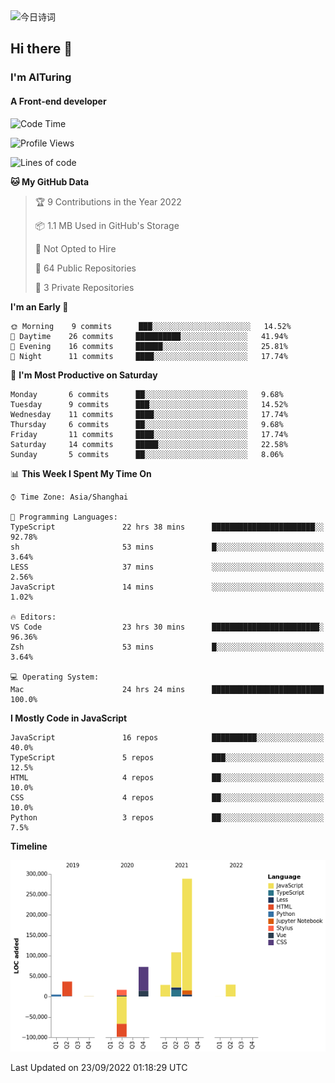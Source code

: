 <img alt="今日诗词" src="https://v2.jinrishici.com/one.svg?font-size=30&spacing=2&color=skyblue" style="max-width:100%; display: block; margin: 0 auto;">

## Hi there 👋
### I'm AITuring
#### A Front-end developer

<!-- <img src="./dhx.gif" width="400px"/> -->

<!--START_SECTION:waka-->
![Code Time](http://img.shields.io/badge/Code%20Time-3%2C817%20hrs%2056%20mins-blue)

![Profile Views](http://img.shields.io/badge/Profile%20Views-0-blue)

![Lines of code](https://img.shields.io/badge/From%20Hello%20World%20I%27ve%20Written-486%20Thousand%20lines%20of%20code-blue)

**🐱 My GitHub Data** 

> 🏆 9 Contributions in the Year 2022
 > 
> 📦 1.1 MB Used in GitHub's Storage 
 > 
> 🚫 Not Opted to Hire
 > 
> 📜 64 Public Repositories 
 > 
> 🔑 3 Private Repositories  
 > 
**I'm an Early 🐤** 

```text
🌞 Morning    9 commits      ███░░░░░░░░░░░░░░░░░░░░░░   14.52% 
🌆 Daytime    26 commits     ██████████░░░░░░░░░░░░░░░   41.94% 
🌃 Evening    16 commits     ██████░░░░░░░░░░░░░░░░░░░   25.81% 
🌙 Night      11 commits     ████░░░░░░░░░░░░░░░░░░░░░   17.74%

```
📅 **I'm Most Productive on Saturday** 

```text
Monday       6 commits      ██░░░░░░░░░░░░░░░░░░░░░░░   9.68% 
Tuesday      9 commits      ███░░░░░░░░░░░░░░░░░░░░░░   14.52% 
Wednesday    11 commits     ████░░░░░░░░░░░░░░░░░░░░░   17.74% 
Thursday     6 commits      ██░░░░░░░░░░░░░░░░░░░░░░░   9.68% 
Friday       11 commits     ████░░░░░░░░░░░░░░░░░░░░░   17.74% 
Saturday     14 commits     █████░░░░░░░░░░░░░░░░░░░░   22.58% 
Sunday       5 commits      ██░░░░░░░░░░░░░░░░░░░░░░░   8.06%

```


📊 **This Week I Spent My Time On** 

```text
⌚︎ Time Zone: Asia/Shanghai

💬 Programming Languages: 
TypeScript               22 hrs 38 mins      ███████████████████████░░   92.78% 
sh                       53 mins             █░░░░░░░░░░░░░░░░░░░░░░░░   3.64% 
LESS                     37 mins             ░░░░░░░░░░░░░░░░░░░░░░░░░   2.56% 
JavaScript               14 mins             ░░░░░░░░░░░░░░░░░░░░░░░░░   1.02%

🔥 Editors: 
VS Code                  23 hrs 30 mins      ████████████████████████░   96.36% 
Zsh                      53 mins             █░░░░░░░░░░░░░░░░░░░░░░░░   3.64%

💻 Operating System: 
Mac                      24 hrs 24 mins      █████████████████████████   100.0%

```

**I Mostly Code in JavaScript** 

```text
JavaScript               16 repos            ██████████░░░░░░░░░░░░░░░   40.0% 
TypeScript               5 repos             ███░░░░░░░░░░░░░░░░░░░░░░   12.5% 
HTML                     4 repos             ██░░░░░░░░░░░░░░░░░░░░░░░   10.0% 
CSS                      4 repos             ██░░░░░░░░░░░░░░░░░░░░░░░   10.0% 
Python                   3 repos             ██░░░░░░░░░░░░░░░░░░░░░░░   7.5%

```


**Timeline**

![Chart not found](https://raw.githubusercontent.com/AITuring/AITuring/main/charts/bar_graph.png) 


 Last Updated on 23/09/2022 01:18:29 UTC
<!--END_SECTION:waka-->


